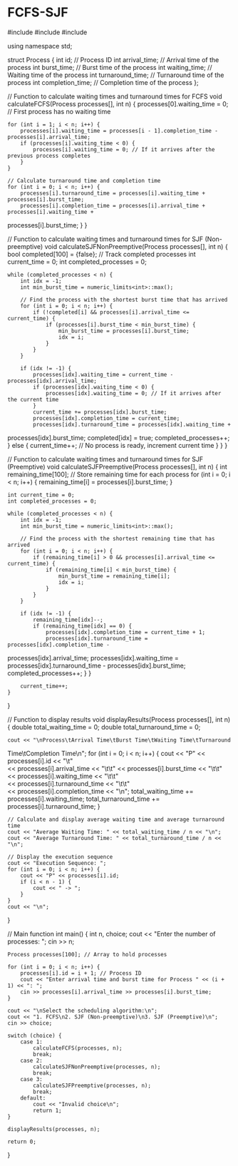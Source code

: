 # FCFS-SJF
#include <iostream> 
#include <iomanip> 
#include <limits> 
 
using namespace std; 
 
struct Process { 
    int id; // Process ID 
    int arrival_time; // Arrival time of the process 
    int burst_time; // Burst time of the process 
    int waiting_time; // Waiting time of the process 
    int turnaround_time; // Turnaround time of the process 
    int completion_time; // Completion time of the process 
}; 
 
// Function to calculate waiting times and turnaround times for FCFS 
void calculateFCFS(Process processes[], int n) { 
    processes[0].waiting_time = 0; // First process has no waiting time 
 
    for (int i = 1; i < n; i++) { 
        processes[i].waiting_time = processes[i - 1].completion_time - processes[i].arrival_time; 
        if (processes[i].waiting_time < 0) { 
            processes[i].waiting_time = 0; // If it arrives after the previous process completes 
        } 
    } 
 
    // Calculate turnaround time and completion time 
    for (int i = 0; i < n; i++) { 
        processes[i].turnaround_time = processes[i].waiting_time + processes[i].burst_time; 
        processes[i].completion_time = processes[i].arrival_time + processes[i].waiting_time + 
processes[i].burst_time; 
    } 
} 
 
// Function to calculate waiting times and turnaround times for SJF (Non-preemptive) 
void calculateSJFNonPreemptive(Process processes[], int n) { 
    bool completed[100] = {false}; // Track completed processes 
    int current_time = 0; 
    int completed_processes = 0; 
 
    while (completed_processes < n) { 
        int idx = -1; 
        int min_burst_time = numeric_limits<int>::max(); 
 
        // Find the process with the shortest burst time that has arrived 
        for (int i = 0; i < n; i++) { 
            if (!completed[i] && processes[i].arrival_time <= current_time) { 
                if (processes[i].burst_time < min_burst_time) { 
                    min_burst_time = processes[i].burst_time; 
                    idx = i; 
                } 
            } 
        } 
 
        if (idx != -1) { 
            processes[idx].waiting_time = current_time - processes[idx].arrival_time; 
            if (processes[idx].waiting_time < 0) { 
                processes[idx].waiting_time = 0; // If it arrives after the current time 
            } 
            current_time += processes[idx].burst_time; 
            processes[idx].completion_time = current_time; 
            processes[idx].turnaround_time = processes[idx].waiting_time + 
processes[idx].burst_time; 
            completed[idx] = true; 
            completed_processes++; 
        } else { 
            current_time++; // No process is ready, increment current time 
        } 
    } 
} 
 
// Function to calculate waiting times and turnaround times for SJF (Preemptive) 
void calculateSJFPreemptive(Process processes[], int n) { 
    int remaining_time[100]; // Store remaining time for each process 
    for (int i = 0; i < n; i++) { 
        remaining_time[i] = processes[i].burst_time; 
    } 
 
    int current_time = 0; 
    int completed_processes = 0; 
 
    while (completed_processes < n) { 
        int idx = -1; 
        int min_burst_time = numeric_limits<int>::max(); 
 
        // Find the process with the shortest remaining time that has arrived 
        for (int i = 0; i < n; i++) { 
            if (remaining_time[i] > 0 && processes[i].arrival_time <= current_time) { 
                if (remaining_time[i] < min_burst_time) { 
                    min_burst_time = remaining_time[i]; 
                    idx = i; 
                } 
            } 
        } 
 
        if (idx != -1) { 
            remaining_time[idx]--; 
            if (remaining_time[idx] == 0) { 
                processes[idx].completion_time = current_time + 1; 
                processes[idx].turnaround_time = processes[idx].completion_time - 
processes[idx].arrival_time; 
                processes[idx].waiting_time = processes[idx].turnaround_time - 
processes[idx].burst_time; 
                completed_processes++; 
            } 
        } 
 
        current_time++; 
    } 
} 
 
// Function to display results 
void displayResults(Process processes[], int n) { 
    double total_waiting_time = 0; 
    double total_turnaround_time = 0; 
 
    cout << "\nProcess\tArrival Time\tBurst Time\tWaiting Time\tTurnaround 
Time\tCompletion Time\n"; 
    for (int i = 0; i < n; i++) { 
        cout << "P" << processes[i].id << "\t"  
             << processes[i].arrival_time << "\t\t" 
             << processes[i].burst_time << "\t\t"  
             << processes[i].waiting_time << "\t\t"  
             << processes[i].turnaround_time << "\t\t"  
             << processes[i].completion_time << "\n"; 
        total_waiting_time += processes[i].waiting_time; 
        total_turnaround_time += processes[i].turnaround_time; 
    } 
 
    // Calculate and display average waiting time and average turnaround time 
    cout << "Average Waiting Time: " << total_waiting_time / n << "\n"; 
    cout << "Average Turnaround Time: " << total_turnaround_time / n << "\n"; 
 
    // Display the execution sequence 
    cout << "Execution Sequence: "; 
    for (int i = 0; i < n; i++) { 
        cout << "P" << processes[i].id; 
        if (i < n - 1) { 
            cout << " -> "; 
        } 
    } 
    cout << "\n"; 
} 
 
// Main function 
int main() { 
    int n, choice; 
    cout << "Enter the number of processes: "; 
    cin >> n; 
 
    Process processes[100]; // Array to hold processes 
 
    for (int i = 0; i < n; i++) { 
        processes[i].id = i + 1; // Process ID 
        cout << "Enter arrival time and burst time for Process " << (i + 1) << ": "; 
        cin >> processes[i].arrival_time >> processes[i].burst_time; 
    } 
 
    cout << "\nSelect the scheduling algorithm:\n"; 
    cout << "1. FCFS\n2. SJF (Non-preemptive)\n3. SJF (Preemptive)\n"; 
    cin >> choice; 
 
    switch (choice) { 
        case 1: 
            calculateFCFS(processes, n); 
            break; 
        case 2: 
            calculateSJFNonPreemptive(processes, n); 
            break; 
        case 3: 
            calculateSJFPreemptive(processes, n); 
            break; 
        default: 
            cout << "Invalid choice\n"; 
            return 1; 
    } 
 
    displayResults(processes, n); 
 
    return 0; 
}
